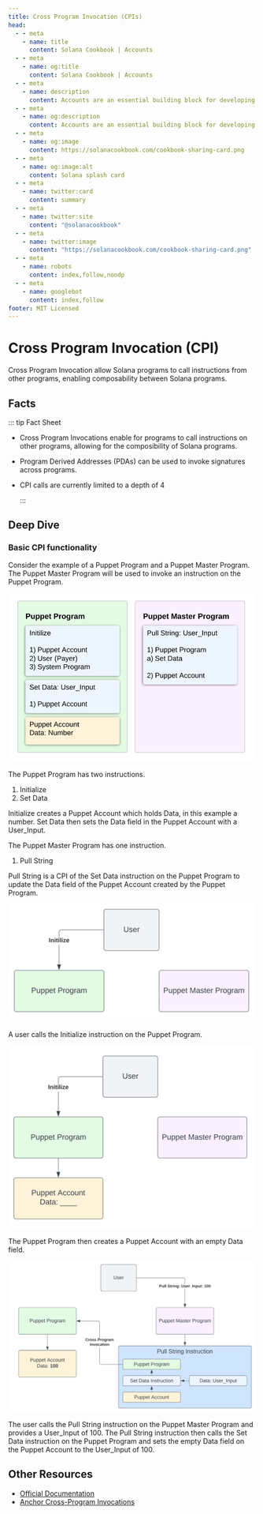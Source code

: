 ```yaml
---
title: Cross Program Invocation (CPIs)
head:
  - - meta
    - name: title
      content: Solana Cookbook | Accounts
  - - meta
    - name: og:title
      content: Solana Cookbook | Accounts
  - - meta
    - name: description
      content: Accounts are an essential building block for developing on Solana. Learn about Accounts and more Core Concepts at The Solana cookbook.
  - - meta
    - name: og:description
      content: Accounts are an essential building block for developing on Solana. Learn about Accounts and more Core Concepts at The Solana cookbook.
  - - meta
    - name: og:image
      content: https://solanacookbook.com/cookbook-sharing-card.png
  - - meta
    - name: og:image:alt
      content: Solana splash card
  - - meta
    - name: twitter:card
      content: summary
  - - meta
    - name: twitter:site
      content: "@solanacookbook"
  - - meta
    - name: twitter:image
      content: "https://solanacookbook.com/cookbook-sharing-card.png"
  - - meta
    - name: robots
      content: index,follow,noodp
  - - meta
    - name: googlebot
      content: index,follow
footer: MIT Licensed
---
```


# Cross Program Invocation (CPI)

Cross Program Invocation allow Solana programs to call instructions from other programs, enabling composability between Solana programs.

## Facts

::: tip Fact Sheet

- Cross Program Invocations enable for programs to call instructions on other programs, allowing for the composibility of Solana programs.
- Program Derived Addresses (PDAs) can be used to invoke signatures across programs.
- CPI calls are currently limited to a depth of 4

  :::

## Deep Dive

### Basic CPI functionality

Consider the example of a Puppet Program and a Puppet Master Program. The Puppet Master Program will be used to invoke an instruction on the Puppet Program.

![Puppet and Puppet Master Programs](./cpi_1.png)

The Puppet Program has two instructions.

1. Initialize
2. Set Data

Initialize creates a Puppet Account which holds Data, in this example a number. Set Data then sets the Data field in the Puppet Account with a User_Input.

The Puppet Master Program has one instruction.

1. Pull String

Pull String is a CPI of the Set Data instruction on the Puppet Program to update the Data field of the Puppet Account created by the Puppet Program.

![User Call Initialize Function](./cpi_2.png)

A user calls the Initialize instruction on the Puppet Program.

![Puppet Program creates Puppet Account](./cpi_3.png)

The Puppet Program then creates a Puppet Account with an empty Data field.

![User Calls Pull String Function](./cpi_4.png)

The user calls the Pull String instruction on the Puppet Master Program and provides a User_Input of 100. The Pull String instruction then calls the Set Data instruction on the Puppet Program and sets the empty Data field on the Puppet Account to the User_Input of 100.

## Other Resources

- [Official Documentation](https://docs.solana.com/developing/programming-model/calling-between-programs)
- [Anchor Cross-Program Invocations](https://book.anchor-lang.com/chapter_3/CPIs.html)
